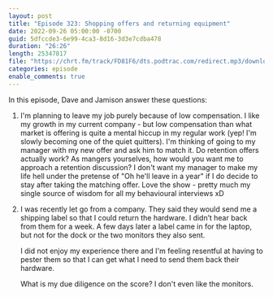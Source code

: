 ```yaml
---
layout: post
title: "Episode 323: Shopping offers and returning equipment"
date: 2022-09-26 05:00:00 -0700
guid: 5dfccde3-6e99-4ca3-8d16-3d3e7cdba478
duration: "26:26"
length: 25347817
file: "https://chrt.fm/track/FD81F6/dts.podtrac.com/redirect.mp3/download.softskills.audio/sse-323.mp3"
categories: episode
enable_comments: true
---
```


In this episode, Dave and Jamison answer these questions:

1. I'm planning to leave my job purely because of low compensation. I like my growth in my current company - but low compensation than what market is offering is quite a mental hiccup in my regular work (yep! I'm slowly becoming one of the quiet quitters). I'm thinking of going to my manager with my new offer and ask him to match it. Do retention offers actually work? As mangers yourselves, how would you want me to approach a retention discussion? I don't want my manager to make my life hell under the pretense of "Oh he'll leave in a year" if I do decide to stay after taking the matching offer.
   Love the show - pretty much my single source of wisdom for all my behavioural interviews xD

2. I was recently let go from a company. They said they would send me a shipping label so that I could return the hardware. I didn’t hear back from them for a week. A few days later a label came in for the laptop, but not for the dock or the two monitors they also sent.
   
   I did not enjoy my experience there and I'm feeling resentful at having to pester them so that I can get what I need to send them back their hardware.
   
   What is my due diligence on the score? I don't even like the monitors.
